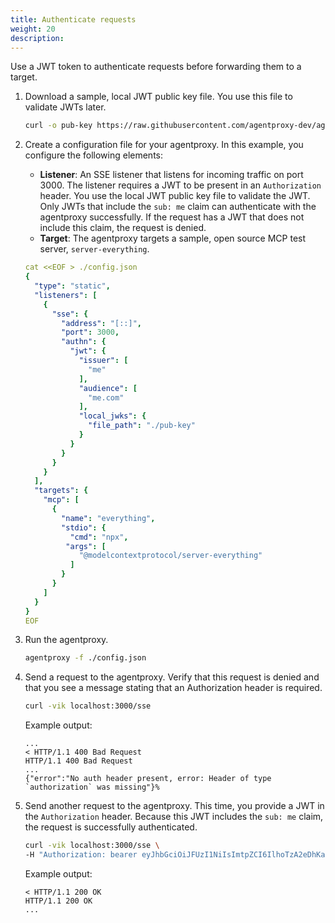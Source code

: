 ```yaml
---
title: Authenticate requests
weight: 20
description: 
---
```


Use a JWT token to authenticate requests before forwarding them to a target. 

1. Download a sample, local JWT public key file. You use this file to validate JWTs later. 
   ```sh
   curl -o pub-key https://raw.githubusercontent.com/agentproxy-dev/agentproxy/refs/heads/main/manifests/jwt/pub-key
   ```

2. Create a configuration file for your agentproxy. In this example, you configure the following elements: 
   * **Listener**: An SSE listener that listens for incoming traffic on port 3000. The listener requires a JWT to be present in an `Authorization` header. You use the local JWT public key file to validate the JWT. Only JWTs that include the `sub: me` claim can authenticate with the agentproxy successfully. If the request has a JWT that does not include this claim, the request is denied.
   * **Target**: The agentproxy targets a sample, open source MCP test server, `server-everything`. 
   ```yaml
   cat <<EOF > ./config.json
   {
     "type": "static",
     "listeners": [
       {
         "sse": {
           "address": "[::]",
           "port": 3000,
           "authn": {
             "jwt": {
               "issuer": [
                 "me"
               ],
               "audience": [
                 "me.com"
               ],
               "local_jwks": {
                 "file_path": "./pub-key"
               }
             }
           }
         }
       }
     ],
     "targets": {
       "mcp": [
         {
           "name": "everything",
           "stdio": {
             "cmd": "npx",
            "args": [
               "@modelcontextprotocol/server-everything"
             ]
           }
         }
       ]
     }
   }
   EOF
   ```

3. Run the agentproxy. 
   ```sh
   agentproxy -f ./config.json
   ```
   
4. Send a request to the agentproxy. Verify that this request is denied and that you see a message stating that an Authorization header is required. 
   ```sh
   curl -vik localhost:3000/sse
   ```
   
   Example output:
   ```
   ...
   < HTTP/1.1 400 Bad Request
   HTTP/1.1 400 Bad Request
   ...
   {"error":"No auth header present, error: Header of type `authorization` was missing"}%   
   ```
   
5. Send another request to the agentproxy. This time, you provide a JWT in the `Authorization` header. Because this JWT includes the `sub: me` claim, the request is successfully authenticated. 
   ```sh
   curl -vik localhost:3000/sse \
   -H "Authorization: bearer eyJhbGciOiJFUzI1NiIsImtpZCI6IlhoTzA2eDhKaldIMXd3a1dreWVFVXhzb29HRVdvRWRpZEVwd3lkX2htdUkiLCJ0eXAiOiJKV1QifQ.eyJhdWQiOiJtZS5jb20iLCJleHAiOjE5MDA2NTAyOTQsImlhdCI6MTc0Mjg2OTUxNywiaXNzIjoibWUiLCJqdGkiOiI3MDViYjM4MTNjN2Q3NDhlYjAyNzc5MjViZGExMjJhZmY5ZDBmYzE1MDNiOGY3YzFmY2I1NDc3MmRiZThkM2ZhIiwibmJmIjoxNzQyODY5NTE3LCJzdWIiOiJtZSJ9.cLeIaiWWMNuNlY92RiCV3k7mScNEvcVCY0WbfNWIvRFMOn_I3v-oqFhRDKapooJZLWeiNldOb8-PL4DIrBqmIQ" 
   ```
   
   Example output: 
   ```
   < HTTP/1.1 200 OK
   HTTP/1.1 200 OK
   ...
   ```